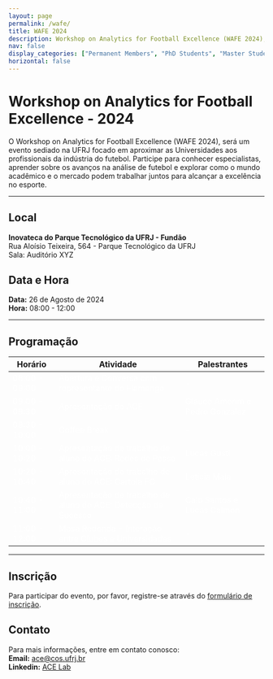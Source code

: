```yaml
---
layout: page
permalink: /wafe/
title: WAFE 2024
description: Workshop on Analytics for Football Excellence (WAFE 2024), o evento de Dados e Futebol do Rio de Janeiro
nav: false
display_categories: ["Permanent Members", "PhD Students", "Master Students", "Undergraduate Students"]
horizontal: false
---
```


# Workshop on Analytics for Football Excellence - 2024

O Workshop on Analytics for Football Excellence (WAFE 2024), será um evento sediado na UFRJ focado em aproximar as Universidades aos profissionais da indústria do futebol. Participe para conhecer especialistas, aprender sobre os avanços na análise de futebol e explorar como o mundo acadêmico e o mercado podem trabalhar juntos para alcançar a excelência no esporte.


---

## Local

**Inovateca do Parque Tecnológico da UFRJ - Fundão** <br/>
Rua Aloísio Teixeira, 564 - Parque Tecnológico da UFRJ<br/>
Sala: Auditório XYZ

## Data e Hora

**Data:** 26 de Agosto de 2024  
**Hora:** 08:00 - 12:00



---

## Programação

| Horário        | Atividade                                                | Palestrantes                                   |
|----------------|----------------------------------------------------------|-----------------------------------------------|
| <span style="color: white;">08:00 - 09:00</span>  | <span style="color: white;">Abertura e Conversa com representante do Flamengo</span>         | <span style="color: white;">-</span>                                              |
| <span style="color: white;">09:00 - 09:30</span>  | <span style="color: white;">Apresentação do ACE</span>                                       | <span style="color: white;">Glauco Amorim e Pedro Gonzalez</span>                 |
| <span style="color: white;">09:30 - 10:00</span>  | <span style="color: white;">Coffee Break</span>                                              | <span style="color: white;">-</span>                                              |
| <span style="color: white;">10:00 - 10:20</span>  | <span style="color: white;">Apresentação de trabalho de aluno do ACE: Redes de Passe</span>  | <span style="color: white;">Lucas Gusti</span>                                    |
| <span style="color: white;">10:20 - 10:40</span>  | <span style="color: white;">Apresentação de trabalho de aluno do ACE: Cartola FC</span>      | <span style="color: white;">Letícia Maia</span>                                   |
| <span style="color: white;">10:40 - 11:00</span>  | <span style="color: white;">Apresentação de trabalho de aluno do ACE: Detecção de Sucesso</span> | <span style="color: white;">Caio Santos e Lucas Calmon</span>                     |
| <span style="color: white;">11:00 - 12:00</span>  | <span style="color: white;">Mesa Redonda - Interação entre Clubes e Universidades</span>     | <span style="color: white;">-</span>                                              |

---




## Inscrição

Para participar do evento, por favor, registre-se através do [formulário de inscrição](#).

## Contato

Para mais informações, entre em contato conosco:<br/>
**Email:** ace@cos.ufrj.br<br/>
**Linkedin:** [ACE Lab](https://br.linkedin.com/company/ac3lab)



